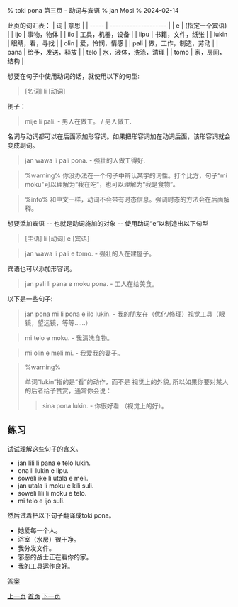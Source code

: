 % toki pona 第三页 - 动词与宾语
% jan Mosi
% 2024-02-14

此页的词汇表：
| 词    | 意思                 |
| ----- | -------------------- |
| e     | (指定一个宾语)       |
| ijo   | 事物，物体           |
| ilo   | 工具，机器，设备     |
| lipu  | 书籍，文件，纸张     |
| lukin | 眼睛，看，寻找       |
| olin  | 爱，怜悯，情感       |
| pali  | 做，工作，制造，劳动 |
| pana  | 给予，发送，释放     |
| telo  | 水，液体，洗涤，清理 |
| tomo  | 家，房间，结构       |

想要在句子中使用动词的话，就使用以下的句型:

> [名词] li [动词]

例子：

> mije li pali. - 男人在做工。 / 男人做工.

名词与动词都可以在后面添加形容词。如果把形容词加在动词后面，该形容词就会变成副词。

> jan wawa li pali pona. - 强壮的人做工得好.

> %warning%
> 你没办法在一个句子中辨认某字的词性。打个比方，句子“mi moku"可以理解为“我在吃”，也可以理解为“我是食物”。


> %info%
> 和中文一样，动词不会带有时态信息。强调时态的方法会在后面解释。

想要添加宾语 -- 也就是动词施加的对象 -- 使用助词“e”以制造出以下句型

> [主语] li [动词] e [宾语]

> jan wawa li pali e tomo. - 强壮的人在建屋子。

宾语也可以添加形容词。

> jan pali li pana e moku pona. - 工人在给美食。

以下是一些句子:

> jan pona mi li pona e ilo lukin. - 我的朋友在（优化/修理）视觉工具（眼镜，望远镜，等等……）

> mi telo e moku. - 我清洗食物。

> mi olin e meli mi. - 我爱我的妻子。

> %warning%
> 
> 单词“lukin”指的是“看”的动作，而不是
> 视觉上的外貌, 所以如果你要对某人的后者给予赞赏，通常你会说：
> 
> > sina pona lukin. - 你很好看 （视觉上的好）。
>
 
## 练习

试试理解这些句子的含义。

* jan lili li pana e telo lukin.
* ona li lukin e lipu.
* soweli ike li utala e meli.
* jan utala li moku e kili suli.
* soweli lili li moku e telo.
* mi telo e ijo suli.

然后试着把以下句子翻译成toki pona。

* 她爱每一个人。
* 浴室（水房）很干净。
* 我分发文件。
* 邪恶的战士正在看你的家。
* 我的工具运作良好。

[答案](zh_answers.html#p3)

[上一页](zh_2.html) [首页](zh_index.html) [下一页](zh_4.html)
